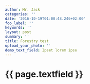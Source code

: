 ```yaml
---
author: Mr. Jack
categories: ''
date: '2016-10-19T01:00:48.246+02:00'
foo_label: ''
keywords: ''
layout: post
summary: ''
title: Forestry test
upload_your_photo: ''
demo_text_field: Ipset lorem ipse
---
```



<h1>{{ page.textfield }}</h1>